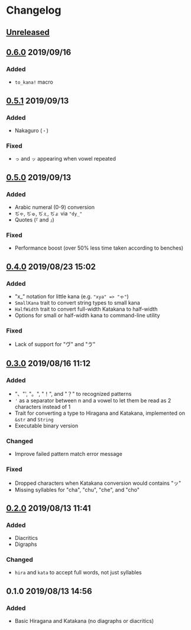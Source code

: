 # Changelog

## [Unreleased](https://github.com/spenserblack/to-kana-rs/compare/v0.6.0...master)

## [0.6.0] 2019/09/16
### Added
- `to_kana!` macro

## [0.5.1] 2019/09/13
### Added
- Nakaguro (`・`)

### Fixed
- `っ` and `ッ` appearing when vowel repeated

## [0.5.0] 2019/09/13
### Added
- Arabic numeral (0-9) conversion
- `ぢゃ`, `ぢゅ`, `ぢぇ`, `ぢょ` via `"dy_"`
- Quotes (`「` and `」`)

### Fixed
- Performance boost (over 50% less time taken according to benches)

## [0.4.0] 2019/08/23 15:02
### Added
- "x\_" notation for little kana (e.g. `"xya" => "ゃ"`)
- `SmallKana` trait to convert string types to small kana
- `HalfWidth` trait to convert full-width Katakana to half-width
- Options for small or half-width kana to command-line utility

### Fixed
- Lack of support for "ヴ" and "ゔ"

## [0.3.0] 2019/08/16 11:12
### Added
- "、"', "。", "！", and "？" to recognized patterns
- `'` as a separator between n and a vowel to let them be read as 2 characters instead of 1
- Trait for converting a type to Hiragana and Katakana, implemented on `&str` and `String`
- Executable binary version

### Changed
- Improve failed pattern match error message

### Fixed
- Dropped characters when Katakana conversion would contains "ッ"
- Missing syllables for "cha", "chu", "che", and "cho"

## [0.2.0] 2019/08/13 11:41
### Added
- Diacritics
- Digraphs

### Changed
- `hira` and `kata` to accept full words, not just syllables

## 0.1.0 2019/08/13 14:56
### Added
- Basic Hiragana and Katakana (no diagraphs or diacritics)

[0.6.0]: https://github.com/spenserblack/to-kana-rs/compare/v0.5.1...v0.6.0
[0.5.1]: https://github.com/spenserblack/to-kana-rs/compare/v0.5.0...v0.5.1
[0.5.0]: https://github.com/spenserblack/to-kana-rs/compare/v0.4.0...v0.5.0
[0.4.0]: https://github.com/spenserblack/to-kana-rs/compare/v0.3.0...v0.4.0
[0.3.0]: https://github.com/spenserblack/to-kana-rs/compare/v0.2.0...v0.3.0
[0.2.0]: https://github.com/spenserblack/to-kana-rs/compare/v0.1.0...v0.2.0
